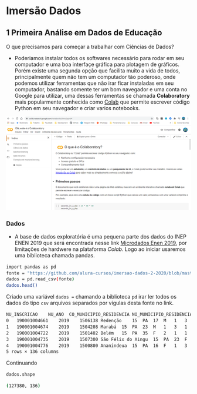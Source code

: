 # Imersão Dados
## 1 Primeira Análise em Dados de Educação
O que precisamos para começar a trabalhar com Ciências de Dados?
- Poderiamos instalar todos os softwares necessário para rodar em seu computador e uma boa interfaçe gráfica para plotagem de gráficos. Porém existe uma segunda opção que facilita muito a vida de todos, principalmente quem não tem um computador tão poderoso, onde podemos utilizar ferramentas que não irar ficar instaladas em seu computador, bastando somente ter um bom navegador e uma conta no Google para utilizar, uma dessas ferramentas se chamada **Colaboratory** mais popularmente conhecida como [Colab](https://colab.research.google.com/) que permite escrever código Python em seu navegador e criar varios notebooks.

![colab](https://github.com/juceliosb/Imersao_Dados/blob/gh-pages/Imagem%20Colab.PNG)


### Dados
- A base de dados exploratória é uma pequena parte dos dados do INEP ENEN 2019 que será encontrada nesse link [Microdados Enen 2019](https://github.com/alura-cursos/imersao-dados-2-2020/blob/master/MICRODADOS_ENEM_2019_SAMPLE_43278.csv), por limitações de hardwere na plataforma *Colab*. Logo ao iniciar usaremos uma biblioteca chamada pandas.
```bash
import pandas as pd
fonte = "https://github.com/alura-cursos/imersao-dados-2-2020/blob/master/MICRODADOS_ENEM_2019_SAMPLE_43278.csv?raw=true"
dados = pd.read_csv(fonte)
dados.head()

```
Criado uma variável `dados =` chamando a biblioteca `pd` irar ler todos os dados do tipo `csv` arquivos separados por vigulas desta fonte no link.

```bash
NU_INSCRICAO	NU_ANO	CO_MUNICIPIO_RESIDENCIA	NO_MUNICIPIO_RESIDENCIA	CO_UF_RESIDENCIA	SG_UF_RESIDENCIA	NU_IDADE	TP_SEXO	TP_ESTADO_CIVIL	TP_COR_RACA	TP_NACIONALIDADE	CO_MUNICIPIO_NASCIMENTO	NO_MUNICIPIO_NASCIMENTO	CO_UF_NASCIMENTO	SG_UF_NASCIMENTO	TP_ST_CONCLUSAO	TP_ANO_CONCLUIU	TP_ESCOLA	TP_ENSINO	IN_TREINEIRO	CO_ESCOLA	CO_MUNICIPIO_ESC	NO_MUNICIPIO_ESC	CO_UF_ESC	SG_UF_ESC	TP_DEPENDENCIA_ADM_ESC	TP_LOCALIZACAO_ESC	TP_SIT_FUNC_ESC	IN_BAIXA_VISAO	IN_CEGUEIRA	IN_SURDEZ	IN_DEFICIENCIA_AUDITIVA	IN_SURDO_CEGUEIRA	IN_DEFICIENCIA_FISICA	IN_DEFICIENCIA_MENTAL	IN_DEFICIT_ATENCAO	IN_DISLEXIA	IN_DISCALCULIA	IN_AUTISMO	IN_VISAO_MONOCULAR	...	TX_RESPOSTAS_CH	TX_RESPOSTAS_LC	TX_RESPOSTAS_MT	TP_LINGUA	TX_GABARITO_CN	TX_GABARITO_CH	TX_GABARITO_LC	TX_GABARITO_MT	TP_STATUS_REDACAO	NU_NOTA_COMP1	NU_NOTA_COMP2	NU_NOTA_COMP3	NU_NOTA_COMP4	NU_NOTA_COMP5	NU_NOTA_REDACAO	Q001	Q002	Q003	Q004	Q005	Q006	Q007	Q008	Q009	Q010	Q011	Q012	Q013	Q014	Q015	Q016	Q017	Q018	Q019	Q020	Q021	Q022	Q023	Q024	Q025
0	190001004661	2019	1506138	Redenção	15	PA	17	M	1	3	1	1506138.0	Redenção	15.0	PA	3	0	1	NaN	1	NaN	NaN	NaN	NaN	NaN	NaN	NaN	NaN	0	0	0	0	0	0	0	0	0	0	0	0	...	ACAEAAACABEBABAADCEEEDE*CBDCCCADADCCCBEBBBBDB	99999CCCABBCAADDBCEBCCADBEEBDECBAABDEACACAEABB...	DEEDCAECDDEEECBCBECABEBAECBBCDAECAEBBBBBDCCDB	1	DEADBAAAEBEECEBCBCBCBDADAEABCEDDDDADCBEECACBC	ACACEEBCCBABADBBBACDBBACCCCADCEBADCBEEDBBEADB	EBBADCABDABACBCEBDEEAAADDBECDECDDBADBCDAAECBCC...	AADDDBEEEBEDDBEBACABCDBABECECACAECDCBDCCEDCDA	1.0	60.0	100.0	80.0	80.0	100.0	420.0	B	B	A	A	4	B	A	C	B	A	C	B	A	A	A	A	A	A	A	B	A	C	A	B	B
1	190001004674	2019	1504208	Marabá	15	PA	23	M	1	3	1	1504208.0	Marabá	15.0	PA	1	3	1	1.0	0	NaN	NaN	NaN	NaN	NaN	NaN	NaN	NaN	0	0	0	0	0	0	0	0	0	0	0	0	...	ABBCEADCEBAAACACEDCDCDACCCACDCBCABCAACBDBDEDE	99999ABCEBCEDDECEEEBBCCEECCABDABEEBCDEAEBBEAEA...	NaN	1	NaN	CBABADBBCEEEBCBADCBEEDBBEADBBACDBBACCCCADACAC	BBEDABDACACBABAECBBCCADCEBDBBCDDEEAAADDBECDECA...	NaN	1.0	80.0	100.0	80.0	80.0	60.0	400.0	C	C	A	A	4	B	A	B	C	A	A	B	B	B	A	A	A	A	B	A	A	B	A	A	B
2	190001004722	2019	1501402	Belém	15	PA	35	F	2	1	1	1501402.0	Belém	15.0	PA	1	12	1	1.0	0	NaN	NaN	NaN	NaN	NaN	NaN	NaN	NaN	0	0	0	0	0	0	0	0	0	0	0	0	...	CDCAACCAAADEACBBEBAAEECDABDEBAEAABEDCABABAABC	99999ECBCECEBBABECCCECECCEECCDECEEEDADDDDECEDD...	DDBEADEBBCADCEEACABECBCEBADECADCEDAACBDABABCE	1	AAECACDEADCBCDDDBCBDADAEABCEBABEEBCBEECEBDADC	CBABADBBCEEEBCBADCBEEDBBEADBBACDBBACCCCADACAC	BBEDABDACACBABAECBBCCADCEBDBBCDDEEAAADDBECDECA...	EEEADBEBACABCDBABECECACDCBDCCEDCDABEDECDDDBAA	1.0	100.0	120.0	120.0	100.0	120.0	560.0	C	A	B	B	5	C	A	B	C	A	A	B	A	B	A	A	A	A	B	A	B	B	A	A	B
3	190001004735	2019	1507300	São Félix do Xingu	15	PA	23	F	1	3	1	1505437.0	Ourilândia do Norte	15.0	PA	1	7	1	NaN	0	NaN	NaN	NaN	NaN	NaN	NaN	NaN	NaN	0	0	0	0	0	0	0	0	0	0	0	0	...	EECCCEDBADBEAAAAEBAECEAAAAEEEBACCAC*CEAEDAECE	99999BABCDABBCBDDAAECADBDDADDCBCEEDCAEBCEAEABD...	CBDEBBCBDEBCABCDBDEDADCCBEDBCAECEBEBDEBAEECBC	1	BEEAAEBEEBADEADDADAEABCEDDDBCBCBCCACBCDADCCEB	EEBCEEDBADBBCBABCCADCEBACDBBACCACACBEADBBADCB	ADBBEDCABAABBCBCDAAECDDDBAAAECADECDCEBDEEAECBD...	BEDEEEAADBEBACABCDBABECECACADCBDCCEDCDABECDDD	1.0	100.0	120.0	120.0	120.0	40.0	500.0	E	C	A	A	1	B	A	B	C	A	A	B	A	A	A	A	A	A	B	A	A	B	A	A	B
4	190001004776	2019	1500800	Ananindeua	15	PA	16	F	1	3	1	1500800.0	Ananindeua	15.0	PA	3	0	1	NaN	1	NaN	NaN	NaN	NaN	NaN	NaN	NaN	NaN	0	0	0	0	0	0	0	0	0	0	0	0	...	CCBCBEACABACABBBBACCBCEBDCBABCADADCBCADBAADEA	EBCAB99999BBCECBCACBEACBDAABDBCBBDACEBBACDCAEC...	AECCBBCBBCBDEDECACBAABEDABBEDDADCEADDBEBDBBEB	0	DEADBAAAEBEECEBCBCBCBDADAEABCEDDDDADCBEECACBC	ACACEEBCCBABADBBBACDBBACCCCADCEBADCBEEDBBEADB	EBBADCABDABACBCEBDEEAAADDBECDECDDBADBCDAAECBCC...	AADDDBEEEBEDDBEBACABCDBABECECACAECDCBDCCEDCDA	1.0	160.0	140.0	160.0	160.0	160.0	780.0	E	E	B	D	3	E	A	B	C	B	A	B	A	A	A	A	A	A	B	A	A	D	A	A	B
5 rows × 136 columns
```
Continuando
```bash
dados.shape
```
```bash
(127380, 136)
```
